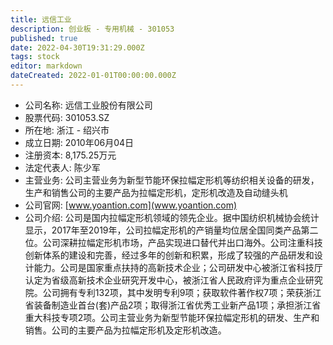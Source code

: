 ```yaml
---
title: 远信工业
description: 创业板 - 专用机械 - 301053
published: true
date: 2022-04-30T19:31:29.000Z
tags: stock
editor: markdown
dateCreated: 2022-01-01T00:00:00.000Z
---
```


- 公司名称: 远信工业股份有限公司
- 股票代码: 301053.SZ
- 所在地: 浙江 - 绍兴市
- 成立日期: 2010年06月04日
- 注册资本: 8,175.25万元
- 法定代表人: 陈少军
- 主营业务: 公司主营业务为新型节能环保拉幅定形机等纺织相关设备的研发，生产和销售公司的主要产品为拉幅定形机，定形机改造及自动缝头机
- 公司官网: [www.yoantion.com](www.yoantion.com)
- 公司介绍: 公司是国内拉幅定形机领域的领先企业。据中国纺织机械协会统计显示，2017年至2019年，公司拉幅定形机的产销量均位居全国同类产品第二位。公司深耕拉幅定形机市场，产品实现进口替代并出口海外。公司注重科技创新体系的建设和完善，经过多年的创新和积累，形成了较强的产品研发和设计能力。公司是国家重点扶持的高新技术企业；公司研发中心被浙江省科技厅认定为省级高新技术企业研究开发中心，被浙江省人民政府评为重点企业研究院。公司拥有专利132项，其中发明专利9项；获取软件著作权7项；荣获浙江省装备制造业首台(套)产品2项；取得浙江省优秀工业新产品1项；承担浙江省重大科技专项2项。公司主营业务为新型节能环保拉幅定形机的研发、生产和销售。公司的主要产品为拉幅定形机及定形机改造。


